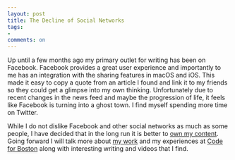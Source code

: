 ```yaml
---
layout: post
title: The Decline of Social Networks
tags:
-
comments: on
---
```

Up until a few months ago my primary outlet for writing has been on Facebook. Facebook provides a great user experience and importantly to me has an integration with the sharing features in macOS and iOS. This made it easy to copy a quote from an article I found and link it to my friends so they could get a glimpse into my own thinking. Unfortunately due to recent changes in the news feed and maybe the progression of life, it feels like Facebook is turning into a ghost town. I find myself spending more time on Twitter.

While I do not dislike Facebook and other social networks as much as some people, I have decided that in the long run it is better to [own my content](http://avc.com/2018/01/owning-yourself/). Going forward I will talk more about [my work](http://www.mapc.org/) and my experiences at [Code for Boston](http://www.codeforboston.org/) along with interesting writing and videos that I find.